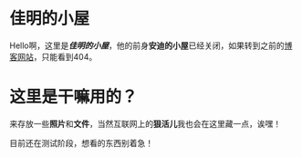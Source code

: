 # 佳明的小屋
Hello啊，这里是***佳明的小屋***，他的前身**安迪的小屋**已经关闭，如果转到之前的[博客网站](https://andymifans.GitHub.io/)，只能看到404。

# 这里是干嘛用的？
来存放一些**照片**和**文件**，当然互联网上的**狠活儿**我也会在这里藏一点，诶嘿！

目前还在测试阶段，想看的东西别着急！
